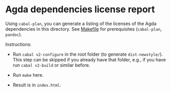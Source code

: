 Agda dependencies license report
================================

Using `cabal-plan`, you can generate a listing of the licenses of the Agda dependencies in this directory.
See [Makefile](Makefile) for prerequisites (`cabal-plan`, `pandoc`).

Instructions:

- Run `cabal v2-configure` in the root folder (to generate `dist-newstyle/`).
  This step can be skipped if you already have that folder,
  e.g., if you have run `cabal v2-build` or similar before.

- Run `make` here.

- Result is in `index.html`.
